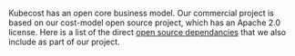 Kubecost has an open core business model. 
Our commercial project is based on our cost-model open source project, which has an Apache 2.0 license. 
Here is a list of the direct [open source dependancies](https://github.com/kubecost/cost-model/blob/master/go.mod#L9) that we also include as part of our project.
